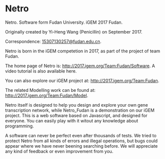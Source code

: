 # Netro
Netro. Software form Fudan University. iGEM 2017 Fudan.

Originally created by Yi-Heng Wang (Penicillin) on September 2017.

Correspondence: 15307130257@fudan.edu.cn.

Netro is born in the iGEM competetion in 2017, as part of the project of team Fudan. 

The home page of Netro is: http://2017.igem.org/Team:Fudan/Software. A video tutorial is also available here.

You can also explore our iGEM project at: http://2017.igem.org/Team:Fudan.

The related Modelling work can be found at: http://2017.igem.org/Team:Fudan/Model.


Netro itself is designed to help you design and explore your own gene transcription network, while Netro_Fudan is a demonstration on our iGEM project. This is a web software based on Javascript, and designed for everyone. You can easily play with it witout any knowledge about programming.

A software can never be perfect even after thousands of tests. We tried to protect Netro from all kinds of errors and illegal operations, but bugs could appear where we have never beening searching before. We will appreciate any kind of feedback or even improvement from you.
